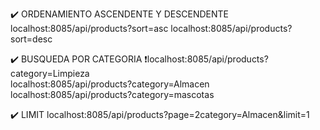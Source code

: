 ✔️ ORDENAMIENTO ASCENDENTE Y DESCENDENTE     
localhost:8085/api/products?sort=asc
localhost:8085/api/products?sort=desc

✔️ BUSQUEDA POR CATEGORIA 
❗localhost:8085/api/products?category=Limpieza  
localhost:8085/api/products?category=Almacen 
localhost:8085/api/products?category=mascotas 

✔️ LIMIT 
localhost:8085/api/products?page=2category=Almacen&limit=1
